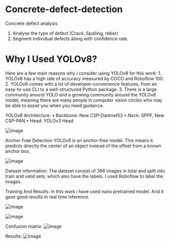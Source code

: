 # Concrete-defect-detection
Concrete defect analysis
1. Analyse the type of defect (Crack, Spalling, rebar)
2. Segment individual defects along with confidence rate.


# Why  I Used YOLOv8?
Here are a few main reasons why i consider using YOLOv8 for this work:
    1. YOLOv8 has a high rate of accuracy measured by COCO and Roboflow 100.
    2. YOLOv8 comes with a lot of developer-convenience features, from an easy-to-use CLI to a well-structured Python package.
    3. There is a large community around YOLO and a growing community around the YOLOv8 model, meaning there are many people in computer vision circles who may be able to assist you when you need guidance.

YOLOv8 Architecture:
    • Backbone: New CSP-Darknet53 
    • Neck: SPPF, New CSP-PAN 
    • Head: YOLOv3 Head 

![image](https://user-images.githubusercontent.com/45628395/223023013-dfc0944c-8f43-4e8b-8633-341be131fba3.png)



Anchor Free Detection
YOLOv8 is an anchor-free model. This means it predicts directly the center of an object instead of the offset from a known anchor box.

![image](https://user-images.githubusercontent.com/45628395/223023057-fda8b42b-b13f-4eef-bdc5-6b2dd3f060f5.png)


Dataset information:
	The dataset consist of 396 images in total and split into train and valid sets, which also have the labels. I used Roboflow to label the images.

Training And Results:
	In this work i have used nano pretrained model. And it gave good results in real time inference.

![image](https://user-images.githubusercontent.com/45628395/223023120-b7fb104f-8b3b-402c-b978-9ae662430f20.png)

![image](https://user-images.githubusercontent.com/45628395/223023260-bd1a5ff1-541c-422a-9c3d-73aaeea7643b.png)

Confusion matrix:
![image](https://user-images.githubusercontent.com/45628395/223023280-90c07b32-272a-4313-875c-c3ea82ae0082.png)



Results:
![image](https://user-images.githubusercontent.com/45628395/223023299-6105a266-a430-4838-bff2-4d5fbcc4651b.png)

